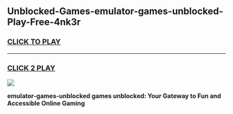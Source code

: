 
## Unblocked-Games-emulator-games-unblocked-Play-Free-4nk3r
<h3>
<a href="https://premium76.site?title=emulator-games-unblocked&ref=23A">CLICK TO PLAY</a></h3>
<hr>

<h3>
<a href="https://premium76.site?title=emulator-games-unblocked&ref=23A">CLICK 2 PLAY</a>
  
</h3>

<a href="https://premium76.site?title=emulator-games-unblocked&ref=23A"><img src="https://clearcache.store/games.png"></a>


**emulator-games-unblocked games unblocked: Your Gateway to Fun and Accessible Online Gaming**
